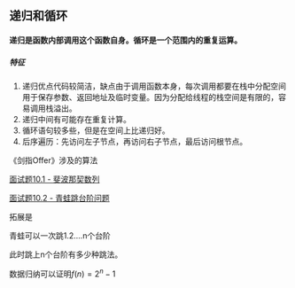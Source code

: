 ## 递归和循环

#### 递归是函数内部调用这个函数自身。循环是一个范围内的重复运算。



##### 特征

1. 递归优点代码较简洁，缺点由于调用函数本身，每次调用都要在栈中分配空间用于保存参数、返回地址及临时变量。因为分配给线程的栈空间是有限的，容易调用栈溢出。
2. 递归中间有可能存在重复计算。
3. 循环语句较多些，但是在空间上比递归好。
4. 后序遍历：先访问左子节点，再访问右子节点，最后访问根节点。



《剑指Offer》涉及的算法

[面试题10.1 - 斐波那契数列](https://github.com/tangshenghao/iOSInterviewNotes/blob/master/%E6%95%B0%E6%8D%AE%E7%BB%93%E6%9E%84%26%E7%AE%97%E6%B3%95/%E9%80%92%E5%BD%92%E5%92%8C%E5%BE%AA%E7%8E%AF/%E9%9D%A2%E8%AF%95%E9%A2%9810.1-%E6%96%90%E6%B3%A2%E9%82%A3%E5%A5%91%E6%95%B0%E5%88%97.playground/Contents.swift)

[面试题10.2 - 青蛙跳台阶问题](https://github.com/tangshenghao/iOSInterviewNotes/blob/master/%E6%95%B0%E6%8D%AE%E7%BB%93%E6%9E%84%26%E7%AE%97%E6%B3%95/%E9%80%92%E5%BD%92%E5%92%8C%E5%BE%AA%E7%8E%AF/%E9%9D%A2%E8%AF%95%E9%A2%9810.2-%E9%9D%92%E8%9B%99%E8%B7%B3%E5%8F%B0%E9%98%B6%E9%97%AE%E9%A2%98.playground/Contents.swift)



拓展是

青蛙可以一次跳1.2....n个台阶

此时跳上n个台阶有多少种跳法。

数据归纳可以证明$f(n)=2^n-1$

